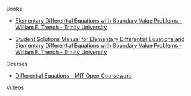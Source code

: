 Books

* [Elementary Differential Equations with Boundary Value Problems - William F. Trench - Trinity University](https://digitalcommons.trinity.edu/mono/9/)

* [Student Solutions Manual for Elementary Differential Equations and Elementary Differential Equations with Boundary Value Problems - William F. Trench - Trinity University](https://digitalcommons.trinity.edu/mono/10/)

Courses

* [Differential Equations - MIT Open Courseware](https://ocw.mit.edu/courses/18-03sc-differential-equations-fall-2011/)

Videos
